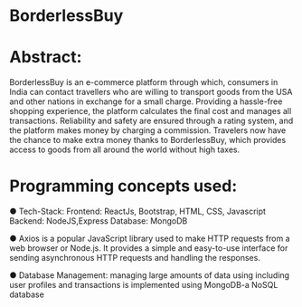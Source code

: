 # BorderlessBuy
# Abstract:
BorderlessBuy is an e-commerce platform through which, consumers in India can contact
travellers who are willing to transport goods from the USA and other nations in exchange for a
small charge. Providing a hassle-free shopping experience, the platform calculates the final cost
and manages all transactions. Reliability and safety are ensured through a rating system, and
the platform makes money by charging a commission. Travelers now have the chance to make
extra money thanks to BorderlessBuy, which provides access to goods from all around the world
without high taxes.

# Programming concepts used:

● Tech-Stack:
Frontend: ReactJs, Bootstrap, HTML, CSS, Javascript
Backend: NodeJS,Express
Database: MongoDB

● Axios is a popular JavaScript library used to make HTTP requests from a web browser
or Node.js. It provides a simple and easy-to-use interface for sending asynchronous
HTTP requests and handling the responses.

● Database Management: managing large amounts of data using including user profiles
and transactions is implemented using MongoDB-a NoSQL database
